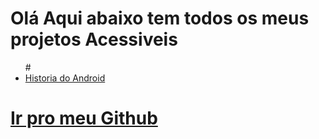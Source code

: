 # Olá Aqui abaixo tem todos os meus projetos Acessiveis


<ul>
    # <li> <a href=" https://rubensgolfett.github.io/Projetos-Front/Android-web/android.html">Historia do Android</a></li>
</ul>


# <a href="https://github.com/rubensgolfett">Ir pro meu Github</a>